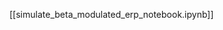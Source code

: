 <!--
# Title: 9.6 Simulate Beta-modulated ERP
# Updated: 2025-02-04
#
# Contributors:
    # Dylan Daniels
-->

[[simulate_beta_modulated_erp_notebook.ipynb]]
